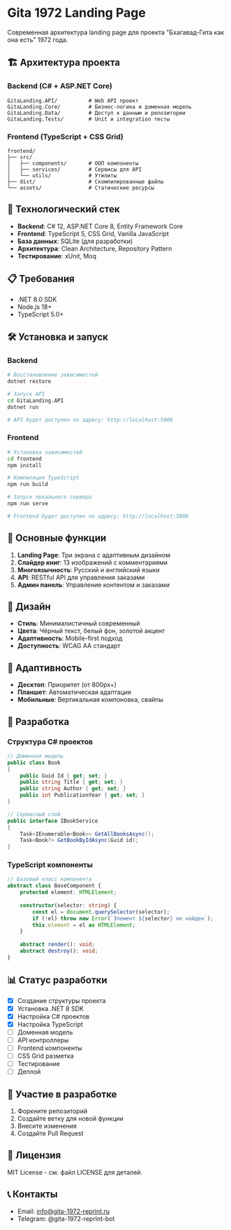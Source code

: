 # Gita 1972 Landing Page

Современная архитектура landing page для проекта "Бхагавад-Гита как она есть" 1972 года.

## 🏗️ Архитектура проекта

### Backend (C# + ASP.NET Core)
```
GitaLanding.API/          # Web API проект
GitaLanding.Core/         # Бизнес-логика и доменная модель
GitaLanding.Data/         # Доступ к данным и репозитории
GitaLanding.Tests/        # Unit и integration тесты
```

### Frontend (TypeScript + CSS Grid)
```
frontend/
├── src/
│   ├── components/       # ООП компоненты
│   ├── services/         # Сервисы для API
│   └── utils/            # Утилиты
├── dist/                 # Скомпилированные файлы
└── assets/               # Статические ресурсы
```

## 🚀 Технологический стек

- **Backend**: C# 12, ASP.NET Core 8, Entity Framework Core
- **Frontend**: TypeScript 5, CSS Grid, Vanilla JavaScript
- **База данных**: SQLite (для разработки)
- **Архитектура**: Clean Architecture, Repository Pattern
- **Тестирование**: xUnit, Moq

## 📋 Требования

- .NET 8.0 SDK
- Node.js 18+
- TypeScript 5.0+

## 🛠️ Установка и запуск

### Backend
```bash
# Восстановление зависимостей
dotnet restore

# Запуск API
cd GitaLanding.API
dotnet run

# API будет доступен по адресу: http://localhost:5000
```

### Frontend
```bash
# Установка зависимостей
cd frontend
npm install

# Компиляция TypeScript
npm run build

# Запуск локального сервера
npm run serve

# Frontend будет доступен по адресу: http://localhost:3000
```

## 🎯 Основные функции

1. **Landing Page**: Три экрана с адаптивным дизайном
2. **Слайдер книг**: 13 изображений с комментариями
3. **Многоязычность**: Русский и английский языки
4. **API**: RESTful API для управления заказами
5. **Админ панель**: Управление контентом и заказами

## 🎨 Дизайн

- **Стиль**: Минималистичный современный
- **Цвета**: Чёрный текст, белый фон, золотой акцент
- **Адаптивность**: Mobile-first подход
- **Доступность**: WCAG AA стандарт

## 📱 Адаптивность

- **Десктоп**: Приоритет (от 800px+)
- **Планшет**: Автоматическая адаптация
- **Мобильные**: Вертикальная компоновка, свайпы

## 🔧 Разработка

### Структура C# проектов
```csharp
// Доменная модель
public class Book
{
    public Guid Id { get; set; }
    public string Title { get; set; }
    public string Author { get; set; }
    public int PublicationYear { get; set; }
}

// Сервисный слой
public interface IBookService
{
    Task<IEnumerable<Book>> GetAllBooksAsync();
    Task<Book?> GetBookByIdAsync(Guid id);
}
```

### TypeScript компоненты
```typescript
// Базовый класс компонента
abstract class BaseComponent {
    protected element: HTMLElement;
    
    constructor(selector: string) {
        const el = document.querySelector(selector);
        if (!el) throw new Error(`Элемент ${selector} не найден`);
        this.element = el as HTMLElement;
    }
    
    abstract render(): void;
    abstract destroy(): void;
}
```

## 📊 Статус разработки

- [x] Создание структуры проекта
- [x] Установка .NET 8 SDK
- [x] Настройка C# проектов
- [x] Настройка TypeScript
- [ ] Доменная модель
- [ ] API контроллеры
- [ ] Frontend компоненты
- [ ] CSS Grid разметка
- [ ] Тестирование
- [ ] Деплой

## 🤝 Участие в разработке

1. Форкните репозиторий
2. Создайте ветку для новой функции
3. Внесите изменения
4. Создайте Pull Request

## 📄 Лицензия

MIT License - см. файл LICENSE для деталей.

## 📞 Контакты

- Email: info@gita-1972-reprint.ru
- Telegram: @gita-1972-reprint-bot
